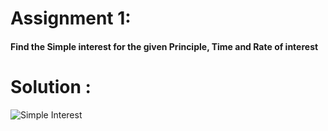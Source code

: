 # Assignment 1:
#### Find the Simple interest for the given Principle, Time and Rate of interest

# Solution :
<img src='images' title='Simple Interest'>
